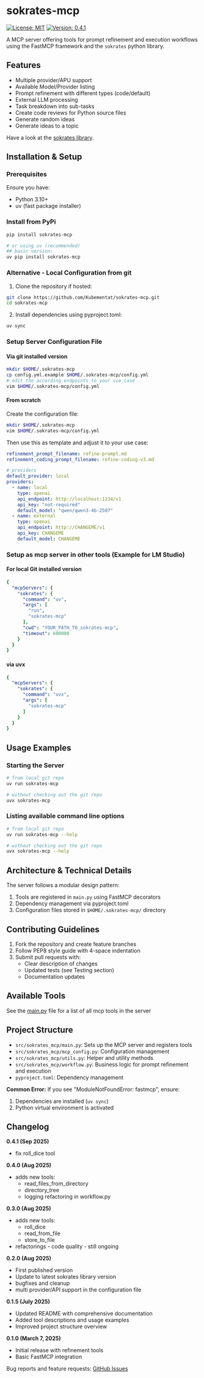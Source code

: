 # sokrates-mcp

[![License: MIT](https://img.shields.io/badge/License-MIT-blue.svg)](https://opensource.org/licenses/MIT)
[![Version: 0.4.1](https://img/img.shields.io/badge/Version-0.4.1-brightgreen.svg)](https://github.com/Kubementat/sokrates-mcp)

A MCP server offering tools for prompt refinement and execution workflows using the FastMCP framework and the `sokrates` python library.

## Features

- Multiple provider/APU support
- Available Model/Provider listing
- Prompt refinement with different types (code/default)
- External LLM processing
- Task breakdown into sub-tasks
- Create code reviews for Python source files
- Generate random ideas
- Generate ideas to a topic

Have a look at the [sokrates library](https://github.com/Kubementat/sokrates).

## Installation & Setup

### Prerequisites

Ensure you have:
* Python 3.10+
* uv (fast package installer)

### Install from PyPi
```bash
pip install sokrates-mcp

# or using uv (recommended)
## basic version: 
uv pip install sokrates-mcp
```

### Alternative - Local Configuration from git

1. Clone the repository if hosted:
```bash
git clone https://github.com/Kubementat/sokrates-mcp.git
cd sokrates-mcp
```

2. Install dependencies using pyproject.toml:
```bash
uv sync
```

### Setup Server Configuration File

#### Via git installed version
```bash
mkdir $HOME/.sokrates-mcp
cp config.yml.example $HOME/.sokrates-mcp/config.yml
# edit the according endpoints to your use case
vim $HOME/.sokrates-mcp/config.yml
```

#### From scratch
Create the configuration file:
```bash
mkdir $HOME/.sokrates-mcp
vim $HOME/.sokrates-mcp/config.yml
```

Then use this as template and adjust it to your use case:
```yaml
refinement_prompt_filename: refine-prompt.md
refinement_coding_prompt_filename: refine-coding-v3.md

# providers
default_provider: local
providers:
  - name: local
    type: openai
    api_endpoint: http://localhost:1234/v1
    api_key: "not-required"
    default_model: "qwen/qwen3-4b-2507"
  - name: external
    type: openai
    api_endpoint: http://CHANGEME/v1
    api_key: CHANGEME
    default_model: CHANGEME
```

### Setup as mcp server in other tools (Example for LM Studio)

#### For local Git installed version
```yaml
{
  "mcpServers": {
    "sokrates": {
      "command": "uv",
      "args": [
        "run",
        "sokrates-mcp"
      ],
      "cwd": "YOUR_PATH_TO_sokrates-mcp",
      "timeout": 600000
    }
  }
}
```

#### via uvx
```yaml
{
  "mcpServers": {
    "sokrates": {
      "command": "uvx",
      "args": [
        "sokrates-mcp"
      ]
    }
  }
}
```

## Usage Examples

### Starting the Server

```bash
# from local git repo
uv run sokrates-mcp

# without checking out the git repo
uvx sokrates-mcp
```

### Listing available command line options
```bash
# from local git repo
uv run sokrates-mcp --help

# without checking out the git repo
uvx sokrates-mcp --help
```

## Architecture & Technical Details

The server follows a modular design pattern:
1. Tools are registered in `main.py` using FastMCP decorators
2. Dependency management via pyproject.toml
3. Configuration files stored in `$HOME/.sokrates-mcp/` directory


## Contributing Guidelines

1. Fork the repository and create feature branches
2. Follow PEP8 style guide with 4-space indentation
3. Submit pull requests with:
   - Clear description of changes
   - Updated tests (see Testing section)
   - Documentation updates

## Available Tools

See the [main.py](src/sokrates_mcp/main.py) file for a list of all mcp tools in the server

## Project Structure

- `src/sokrates_mcp/main.py`: Sets up the MCP server and registers tools
- `src/sokrates_mcp/mcp_config.py`: Configuration management
- `src/sokrates_mcp/utils.py`: Helper and utility methods
- `src/sokrates_mcp/workflow.py`: Business logic for prompt refinement and execution
- `pyproject.toml`: Dependency management


**Common Error:**
If you see "ModuleNotFoundError: fastmcp", ensure:
1. Dependencies are installed (`uv sync`)
2. Python virtual environment is activated

## Changelog

**0.4.1 (Sep 2025)**
- fix roll_dice tool

**0.4.0 (Aug 2025)**
- adds new tools:
  - read_files_from_directory
  - directory_tree
  - logging refactoring in workflow.py

**0.3.0 (Aug 2025)**
- adds new tools:
    - roll_dice
    - read_from_file
    - store_to_file
- refactorings - code quality - still ongoing

**0.2.0 (Aug 2025)**
- First published version
- Update to latest sokrates library version
- bugfixes and cleanup
- multi provider/API support in the configuration file 

**0.1.5 (July 2025)**
- Updated README with comprehensive documentation
- Added tool descriptions and usage examples
- Improved project structure overview

**0.1.0 (March 7, 2025)**
- Initial release with refinement tools
- Basic FastMCP integration

Bug reports and feature requests: [GitHub Issues](https://github.com/Kubementat/sokrates-mcp/issues)
